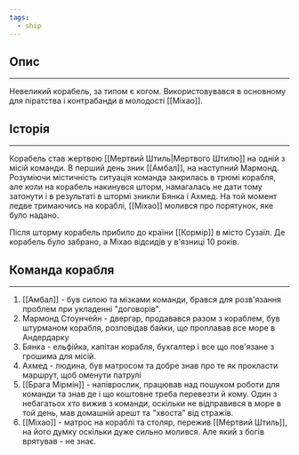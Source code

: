 ```yaml
---
tags:
  - ship
---
```

## Опис
---
Невеликий корабель, за типом є когом. Використовувався в основному для піратства і контрабанди в молодості [[Міхао]].  

## Історія
---
Корабель став жертвою [[Мертвий Штиль|Мертвого Штилю]] на одній з місій команди. В перший день зник [[Амбал]], на наступний Мармонд. Розуміючи містичність ситуація команда закрилась в трюмі корабля, але коли на корабель накинувся шторм, намагалась не дати тому затонути і в результаті в штормі зникли Бянка і Ахмед. На той момент ледве тримаючись на кораблі, [[Міхао]] молився про порятунок, яке було надано.  

Після шторму корабель прибило до країни [[Кормір]] в місто Сузаїл. Де корабель було забрано, а Міхао відсидів у в'язниці 10 років.  

## Команда корабля
---
1. [[Амбал]] - був силою та мізками команди, брався для розв'язання проблем при укладенні "договорів".  
2. Мармонд Стоунчейн - двергар, продавався разом з кораблем, був штурманом корабля, розповідав байки, що проплавав все море в Андердарку  
3. Бянка - ельфійка, капітан корабля, бухгалтер і все що пов'язане з грошима  для місій.  
4. Ахмед - людина, був матросом та добре знав про те як прокласти маршрут, щоб оменути патрулі  
5. [[Брага Мірмін]] - напіврослик, працював над пошуком роботи для команди та знав де і що коштовне треба перевезти й кому. Один з небагатьох хто вижив з команди, оскільки не відправився в море в той день, мав домашній арешт та "хвоста" від стражів.  
6. [[Міхао]] - матрос на кораблі та столяр, пережив [[Мертвий Штиль]], на його думку оскільки дуже сильно молився. Але який з богів врятував - не знає.